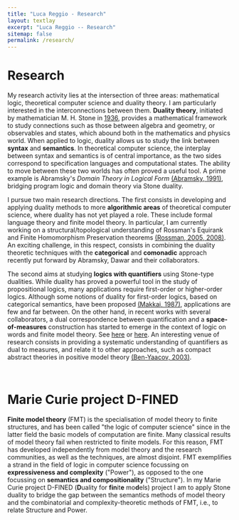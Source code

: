 ```yaml
---
title: "Luca Reggio - Research"
layout: textlay
excerpt: "Luca Reggio -- Research"
sitemap: false
permalink: /research/
---
```


# Research

My research activity lies at the intersection of three areas: mathematical logic, theoretical computer science and duality theory. I am particularly interested in the interconnections between them. <b>Duality theory</b>, initiated by mathematician M. H. Stone in [1936](https://www.jstor.org/stable/1989664), provides a mathematical framework to study connections such as those between algebra and geometry, or observables and states, which abound both in the mathematics and physics world. When applied to logic, duality allows us to study the link between <b>syntax</b> and <b>semantics</b>. In theoretical computer science, the interplay between syntax and semantics is of central importance, as the two sides correspond to specification languages and computational states. The ability to move between these two worlds has often proved a useful tool.
A prime example is Abramsky's <em>Domain Theory in Logical Form</em> [(Abramsky, 1991)](https://www.sciencedirect.com/science/article/pii/016800729190065T), bridging program logic and domain theory via Stone duality. 


I pursue two main research directions. The first consists in developing and applying duality methods to more <b>algorithmic areas</b> of theoretical computer science, where duality has not yet played a role. These include formal language theory and finite model theory. In particular, I am currently working on a structural/topological understanding of Rossman's Equirank and Finite Homomorphism Preservation theorems [(Rossman, 2005, 2008)](http://www.math.toronto.edu/rossman/hpt-jacm.pdf). An exciting challenge, in this respect, consists in combining the duality theoretic techniques with the <b>categorical</b> and <b>comonadic</b> approach recently put forward by Abramsky, Dawar and their collaborators.  


The second aims at studying <b>logics with quantifiers</b> using Stone-type dualities. While duality has proved a powerful tool in the study of propositional logics, many applications require first-order or higher-order logics. Although some notions of duality for first-order logics, based on categorical semantics, have been proposed [(Makkai, 1987)](https://www.sciencedirect.com/science/article/pii/000187088790020X), applications are few and far between. On the other hand, in recent works with several collaborators, a dual correspondence between quantification and a <b>space-of-measures</b> construction has started to emerge in the context of logic on words and finite model theory. See [here](https://arxiv.org/abs/1702.08841) or [here](https://arxiv.org/abs/1907.04036). An interesting venue of research consists in providing a systematic understanding of quantifiers as dual to measures, and relate it to other approaches, such as compact abstract theories in positive model theory [(Ben-Yaacov, 2003)](https://www.worldscientific.com/doi/abs/10.1142/S0219061303000212).
 <a id="D-FINED"></a>

<br>

# Marie Curie project D-FINED

<b>Finite model theory</b> (FMT) is the specialisation of model theory to finite structures, and has been called &quot;the logic of computer science&quot; since in the latter field the basic models of computation are finite. Many classical results of model theory fail when restricted to finite models. For this reason, FMT has developed independently from model theory and the research communities, as well as the techniques, are almost disjoint. FMT exemplifies a strand in the field of logic in computer science focussing on <b>expressiveness and complexity</b> (&quot;Power&quot;), as opposed to the one focussing on <b>semantics and compositionality</b> (&quot;Structure&quot;). In my Marie Curie project D-FINED (<b>D</b>uality for <b>fin</b>it<b>e</b> mo<b>d</b>els) project I am to apply Stone duality to bridge the gap between the semantics methods of model theory and the combinatorial and complexity-theoretic methods of FMT, i.e., to relate Structure and Power.

<br>

